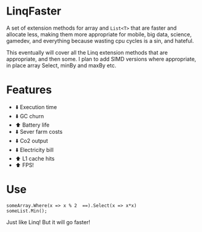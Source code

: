 # LinqFaster
A set of extension methods for array and `List<T>` that are faster and allocate less, making them more appropriate for mobile, big data, science, gamedev, and everything because wasting cpu cycles is a sin, and hateful.

This eventually will cover all the Linq extension methods
that are appropriate, and then some. I plan to add SIMD versions where appropriate, in place array Select, minBy and maxBy etc.

# Features

* :arrow_down: Execution time
* :arrow_down: GC churn
* :arrow_up: Battery life
* :arrow_down: Sever farm costs
* :arrow_down: Co2 output
* :arrow_down: Electricity bill
* :arrow_up: L1 cache hits
* :arrow_up: FPS!

# Use

```
someArray.Where(x => x % 2  ==).Select(x => x*x)
someList.Min();
```

Just like Linq! But it will go faster!



